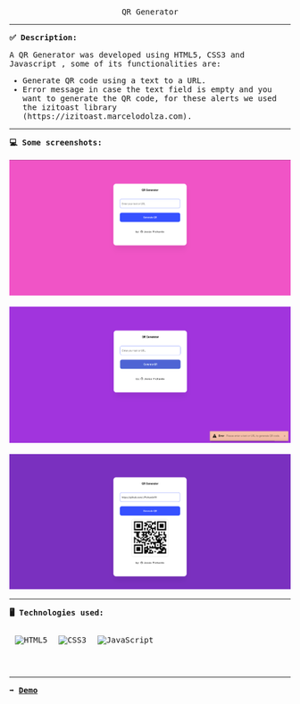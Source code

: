 <p align="center">
<br>
<samp>
    QR Generator
</samp>
</p>
<hr/>
<samp>
    <strong>✅ Description: </strong>
    <p>A QR Generator was developed using HTML5, CSS3 and Javascript , some of its functionalities are: </p>
	<ul>
      <li>Generate QR code using a text to a URL.</li>
      <li>Error message in case the text field is empty and you want to generate the QR code, for these alerts we used the izitoast library (https://izitoast.marcelodolza.com).</li>
    </ul>
    <hr/>
<strong>💻 Some screenshots: </strong>
<br />
<br />
<img  src="https://github.com/JPichardo99/QR-Generator-Javascript/blob/master/images/img%201.png" alt="IMG 1"/> 
<br />
<br />
<img  src="https://github.com/JPichardo99/QR-Generator-Javascript/blob/master/images/img%202.png" alt="IMG 2"/> 
<br />
<br />
<img  src="https://github.com/JPichardo99/QR-Generator-Javascript/blob/master/images/img%203.png" alt="IMG 3"/> 
<hr/>
<strong>🖥️ Technologies used: </strong>
<br/>
<br/>
<div style="display: flex; img:first-child{margin-right: 10px;}"> 
	<img style="margin: 10px" src="https://profilinator.rishav.dev/skills-assets/html5-original-wordmark.svg" alt="HTML5" height="50" />  
	<img style="margin: 10px" src="https://profilinator.rishav.dev/skills-assets/css3-original-wordmark.svg" alt="CSS3" height="50" />  
	<img style="margin: 10px" src="https://profilinator.rishav.dev/skills-assets/javascript-original.svg" alt="JavaScript" height="50" />
</div>
<hr/>
<strong>➡️ <a href = "https://jpichardo99.github.io/QR-Generator-Javascript/">Demo</a></strong>
</samp>
